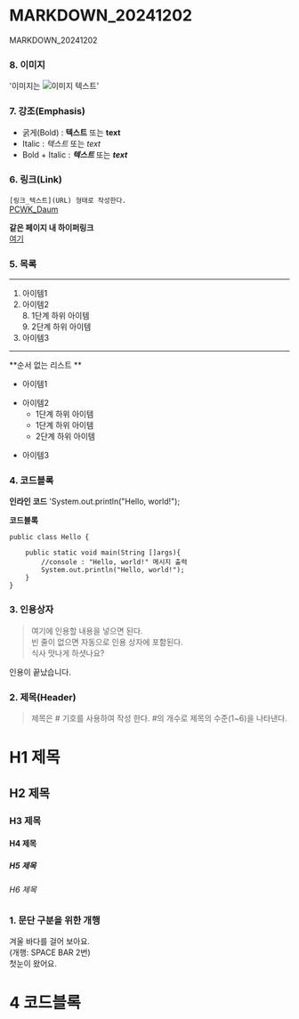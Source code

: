 # MARKDOWN_20241202
MARKDOWN_20241202

### 8. 이미지
'이미지는 ![이미지 텍스트](이미지URL)'

### 7. 강조(Emphasis)
- 굵게(Bold) : **텍스트**  또는 __text__  
- Italic : *텍스트* 또는 _text_  
- Bold + Italic : ***텍스트*** 또는 ___text___

### 6. 링크(Link)
`[링크_텍스트](URL) 형태로 작성한다.`  
[PCWK_Daum](https://cafe.daum.net/pcwk)  

**같은 페이지 내 하이퍼링크**  
[여기](#4-코드블록)  



### 5. 목록
---
1. 아이템1
2. 아이템2  
   8. 1단계 하위 아이템  
   9. 2단계 하위 아이템  
9. 아이템3
***

**순서 없는 리스트  **
- 아이템1  
+ 아이템2  
  - 1단계 하위 아이템  
  + 1단계 하위 아이템  
  * 2단계 하위 아이템
- 아이템3


### 4. 코드블록
**인라인 코드** 
'System.out.println("Hello, world!");  

**코드블록**  
```
public class Hello {
	
	public static void main(String []args){
		//console : "Hello, world!" 메시지 출력
		System.out.println("Hello, world!");
	}
}
```

### 3. 인용상자
>여기에 인용할 내용을 넣으면 된다.  
>빈 줄이 없으면 자동으로 인용 상자에 포함된다.  
식사 맛나게 하셧나요?

인용이 끝났습니다.

### 2. 제목(Header)
>제목은 # 기호를 사용하여 작성 한다. #의 개수로 제목의 수준(1~6)을 나타낸다.

# H1 제목
## H2 제목
### H3 제목
#### H4 제목
##### H5 제목
###### H6 제목

### 1. 문단 구분을 위한 개행
겨울 바다를 걸어 보아요.  
(개행: SPACE BAR 2번)  
첫눈이 왔어요.  
# 4 코드블록

